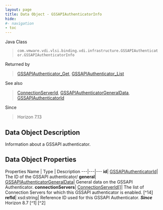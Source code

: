 ```yaml
---
layout: page
title: Data Object - GSSAPIAuthenticatorInfo
hide:
#- navigation
- toc
---
```






Java Class
> `com.vmware.vdi.vlsi.binding.vdi.infrastructure.GSSAPIAuthenticator.GSSAPIAuthenticatorInfo`

Returned by
> [GSSAPIAuthenticator_Get](vdi.infrastructure.GSSAPIAuthenticator.md#get), [GSSAPIAuthenticator_List](vdi.infrastructure.GSSAPIAuthenticator.md#list)

See also
> [ConnectionServerId](vdi.entity.ConnectionServerId.md), [GSSAPIAuthenticatorGeneralData](vdi.infrastructure.GSSAPIAuthenticator.GeneralData.md), [GSSAPIAuthenticatorId](vdi.entity.GSSAPIAuthenticatorId.md)

Since
> Horizon 7.13


## Data Object Description

Information about a GSSAPI authenticator.

## Data Object Properties
Properties
Name |  Type |  Description
---|---|---
**id**| [GSSAPIAuthenticatorId](vdi.entity.GSSAPIAuthenticatorId.md)|  The ID of the GSSAPI authenticator/
**general**| [GSSAPIAuthenticatorGeneralData](vdi.infrastructure.GSSAPIAuthenticator.GeneralData.md)|  General data on the GSSAPI Authenticator.
**connectionServers**| [ConnectionServerId[]](vdi.entity.ConnectionServerId.md)|  The list of Connection Servers for which this GSSAPI authenticator is enabled. [^14]
**refId**|  xsd:string|  Reference ID used for this GSSAPI Authenticator.  **_Since_** Horizon 8.7 [^1] [^2]


 

